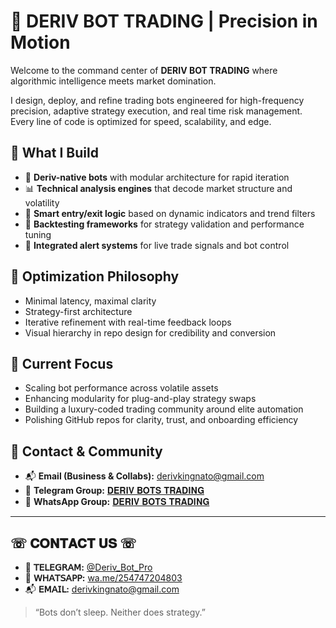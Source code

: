 

# 🤖 DERIV BOT TRADING | Precision in Motion

Welcome to the command center of **DERIV BOT TRADING** where algorithmic intelligence meets market domination.

I design, deploy, and refine trading bots engineered for high-frequency precision, adaptive strategy execution, and real time risk management. Every line of code is optimized for speed, scalability, and edge.

## 🧠 What I Build

- 🧮 **Deriv-native bots** with modular architecture for rapid iteration  
- 📊 **Technical analysis engines** that decode market structure and volatility  
- 🧠 **Smart entry/exit logic** based on dynamic indicators and trend filters  
- 🔁 **Backtesting frameworks** for strategy validation and performance tuning  
- 🧲 **Integrated alert systems** for live trade signals and bot control  

## 🧪 Optimization Philosophy

- Minimal latency, maximal clarity  
- Strategy-first architecture  
- Iterative refinement with real-time feedback loops  
- Visual hierarchy in repo design for credibility and conversion  

## 🚀 Current Focus

- Scaling bot performance across volatile assets  
- Enhancing modularity for plug-and-play strategy swaps  
- Building a luxury-coded trading community around elite automation  
- Polishing GitHub repos for clarity, trust, and onboarding efficiency  

## 📡 Contact & Community

- 📬 **Email (Business & Collabs):** derivkingnato@gmail.com  
- 💬 **Telegram Group:** [𝐃𝐄𝐑𝐈𝐕 𝐁𝐎𝐓𝐒 𝐓𝐑𝐀𝐃𝐈𝐍𝐆](https://t.me/Deriv_Bots_Trading)  
- 📱 **WhatsApp Group:** [𝐃𝐄𝐑𝐈𝐕 𝐁𝐎𝐓𝐒 𝐓𝐑𝐀𝐃𝐈𝐍𝐆](https://chat.whatsapp.com/Fgh6GRJbmWV3MdCnnsFr38)  

---

## ☏︎ 𝐂𝐎𝐍𝐓𝐀𝐂𝐓 𝐔𝐒 ☏︎

- 🧠 **𝖳𝖤𝖫𝖤𝖦𝖱𝖠𝖬:** [@Deriv_Bot_Pro](https://t.me/Deriv_Bot_Pro)  
- 📱 **𝖶𝖧𝖠𝖳𝖲𝖠𝖯𝖯:** [wa.me/254747204803](https://wa.me/254747204803)  
- 📬 **𝖤𝖬𝖠𝖨𝖫:** derivkingnato@gmail.com

> “Bots don’t sleep. Neither does strategy.”

